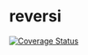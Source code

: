 # reversi

[![Coverage Status](https://coveralls.io/repos/github/glaciyan/reversi/badge.svg?branch=main)](https://coveralls.io/github/glaciyan/reversi?branch=main)
